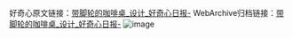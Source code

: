 好奇心原文链接：[带脚轮的咖啡桌_设计_好奇心日报-](https://www.qdaily.com/articles/2654.html)
WebArchive归档链接：[带脚轮的咖啡桌_设计_好奇心日报-](http://web.archive.org/web/20190623151314/https://www.qdaily.com/articles/2654.html)
![image](http://ww3.sinaimg.cn/large/007d5XDply1g3v6fmynsyj30u034j14a)